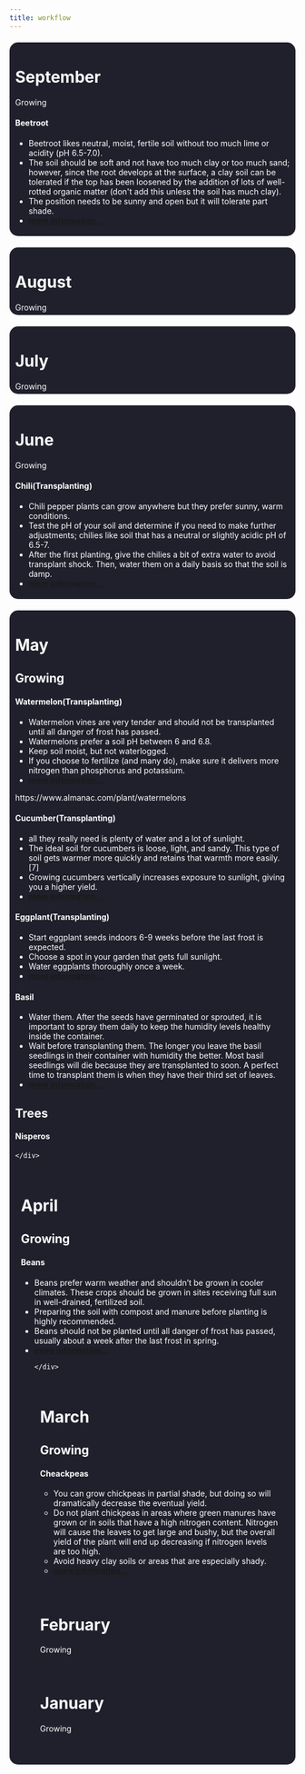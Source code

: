 ```yaml
---
title: workflow
---
```


<head>
    <style>
.month{
                border-radius: 15px;
                 background-color: #20202c;
                 padding: 5px 10px;
                margin: 20px 0;
                color: white;
    			width: auto;
            }
    </style>
    </head>
<div class="month">
    <h1> September </h1>
    Growing
    <h4>     Beetroot</h4>
    	<ul>
            <li> Beetroot likes neutral, moist, fertile soil without too much lime or acidity (pH 6.5-7.0). </li>
            <li>The soil should be soft and not have too much clay or too much sand; however, since the root develops at the surface, a clay soil can be tolerated if the top has been loosened by the addition of lots of well-rotted organic matter (don't add this unless the soil has much clay). </li>
            <li>The position needs to be sunny and open but it will tolerate part shade. </li>
            <li> <a href="https://www.wikihow.com/Grow-Beetroot"> <b> more information...</b> </a>
    </ul>
    </div>
<div class="month">
    <h1> August </h1>
    Growing
    </div>
<div class="month">
    <h1> July </h1>
    Growing
    </div>
<div class="month">
    <h1> June </h1>
    Growing
   <h4>Chili(Transplanting)</h4>
<ul>
    <li>Chili pepper plants can grow anywhere but they prefer sunny, warm conditions. </li> 
    <li>Test the pH of your soil and determine if you need to make further adjustments; chilies like soil that has a neutral or slightly acidic pH of 6.5-7.</li>
    <li>After the first planting, give the chilies a bit of extra water to avoid transplant shock. Then, water them on a daily basis so that the soil is damp. </li>
    <li> <a href="https://www.wikihow.com/Grow-Chillis"> <b>more information...</b> </a>
    </ul>
    </div>
<div class="month">
    <h1> May </h1>
    <h2>Growing </h2>
    <h4>Watermelon(Transplanting)</h4>
<ul>
    <li>Watermelon vines are very tender and should not be transplanted until all danger of frost has passed.</li> 
    <li>Watermelons prefer a soil pH between 6 and 6.8.</li>
    <li>Keep soil moist, but not waterlogged. </li>
    <li>If you choose to fertilize (and many do), make sure it delivers more nitrogen than phosphorus and potassium.</li>
    <li> <a href="https://www.almanac.com/plant/watermelons"> <b>more information...</b> </a>
    </ul>
    https://www.almanac.com/plant/watermelons
    <h4>Cucumber(Transplanting)</h4>
<ul>
    <li>all they really need is plenty of water and a lot of sunlight.
</li> 
    <li>The ideal soil for cucumbers is loose, light, and sandy. This type of soil gets warmer more quickly and retains that warmth more easily.[7]</li>
    <li>Growing cucumbers vertically increases exposure to sunlight, giving you a higher yield.</li>
    <li> <a href="https://www.wikihow.com/Grow-Cucumbers"> <b>more information...</b> </a>
    </ul>
    <h4>Eggplant(Transplanting)</h4>
    	<ul>
            <li> Start eggplant seeds indoors 6-9 weeks before the last frost is expected.  </li>
            <li> Choose a spot in your garden that gets full sunlight. </li>
            <li> Water eggplants thoroughly once a week. </li>
            <li> <a href="https://www.wikihow.com/Grow-Eggplant"> <b>more information...</b> </a></li>
    </ul>
        <h4>     Basil</h4>
    	<ul>
            <li> Water them. After the seeds have germinated or sprouted, it is important to spray them daily to keep the humidity levels healthy inside the container.  </li>
            <li> Wait before transplanting them. The longer you leave the basil seedlings in their container with humidity the better. Most basil seedlings will die because they are transplanted to soon. A perfect time to transplant them is when they have their third set of leaves. </li>
           <li> <a href="https://www.wikihow.com/Germinate-and-Care-for-Basil-Seedlings"> <b>more information...</b> </a></li>
    </ul>
    <h2>     Trees </h2>
    <h4> Nisperos </h4>
    
    </div>
<div class="month">
    <h1> April </h1>
      <h2>     Growing </h2>
    <h4>     Beans</h4>
<ul>
    <li>Beans prefer warm weather and shouldn’t be grown in cooler climates. These crops should be grown in sites receiving full sun in well-drained, fertilized soil.
</li> 
    <li>Preparing the soil with compost and manure before planting is highly recommended. </li>
    <li>Beans should not be planted until all danger of frost has passed, usually about a week after the last frost in spring.</li>
    <li> <a href="https://www.gardeningknowhow.com/edible/vegetables/beans/tips-for-growing-beans.htm"> <b>more information...</b> </a>

    </div>
<div class="month">
    <h1> March </h1>
    <h2>     Growing </h2>
    <h4>     Cheackpeas</h4>
<ul>
    <li>You can grow chickpeas in partial shade, but doing so will dramatically decrease the eventual yield.</li>
<li>Do not plant chickpeas in areas where green manures have grown or in soils that have a high nitrogen content. Nitrogen will cause the leaves to get large and bushy, but the overall yield of the plant will end up decreasing if nitrogen levels are too high.</li>
<li> Avoid heavy clay soils or areas that are especially shady. </li>
    <li> <a href="https://www.wikihow.com/Grow-Chickpeas"> <b>more information...</b></a> </li>
    </ul>
    </div>
<div class="month">
    <h1> February </h1>
    Growing
    </div>
<div class="month">
    <h1> January </h1>
    Growing
    </div>